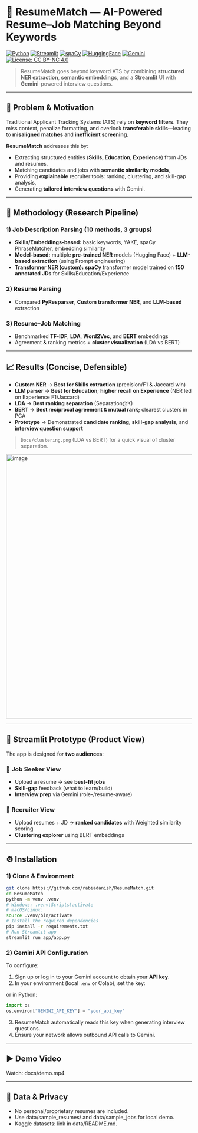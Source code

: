 # 🚀 ResumeMatch — AI-Powered Resume–Job Matching Beyond Keywords

[![Python](https://img.shields.io/badge/Python-3.10%2B-blue.svg)](https://www.python.org/)
[![Streamlit](https://img.shields.io/badge/Streamlit-Prototype-red)](https://streamlit.io/)
[![spaCy](https://img.shields.io/badge/spaCy-Transformer%20NER-09b)](https://spacy.io/)
[![HuggingFace](https://img.shields.io/badge/HF-Models-yellow)](https://huggingface.co/)
[![Gemini](https://img.shields.io/badge/LLM-Gemini%202.5%20Flash%20Lite-black)](https://ai.google.dev/)
[![License: CC BY-NC 4.0](https://img.shields.io/badge/License-CC%20BY--NC%204.0-lightgrey.svg)](https://creativecommons.org/licenses/by-nc/4.0/)

> ResumeMatch goes beyond keyword ATS by combining **structured NER extraction**, **semantic embeddings**, and a **Streamlit** UI with **Gemini**-powered interview questions.

---

## 🔎 Problem & Motivation
Traditional Applicant Tracking Systems (ATS) rely on **keyword filters**. They miss context, penalize formatting, and overlook **transferable skills**—leading to **misaligned matches** and **inefficient screening**.

**ResumeMatch** addresses this by:
- Extracting structured entities (**Skills, Education, Experience**) from JDs and resumes,
- Matching candidates and jobs with **semantic similarity models**,
- Providing **explainable** recruiter tools: ranking, clustering, and skill-gap analysis,
- Generating **tailored interview questions** with Gemini.

---

## 🧪 Methodology (Research Pipeline)

### 1) Job Description Parsing (10 methods, 3 groups)
- **Skills/Embeddings-based:** basic keywords, YAKE, spaCy PhraseMatcher, embedding similarity  
- **Model-based:** multiple **pre-trained NER** models (Hugging Face) + **LLM-based extraction** (using Prompt engineering)  
- **Transformer NER (custom):** **spaCy** transformer model trained on **150 annotated JDs** for Skills/Education/Experience

### 2) Resume Parsing
- Compared **PyResparser**, **Custom transformer NER**, and **LLM-based** extraction

### 3) Resume–Job Matching
- Benchmarked **TF-IDF**, **LDA**, **Word2Vec**, and **BERT** embeddings  
- Agreement & ranking metrics + **cluster visualization** (LDA vs BERT)

---

## 📈 Results (Concise, Defensible)
- **Custom NER** → **Best for Skills extraction** (precision/F1 & Jaccard win)  
- **LLM parser** → **Best for Education**; **higher recall on Experience** (NER led on Experience F1/Jaccard)  
- **LDA** → **Best ranking separation** (Separation@K)  
- **BERT** → **Best reciprocal agreement & mutual rank;** clearest clusters in PCA  
- **Prototype** → Demonstrated **candidate ranking**, **skill-gap analysis**, and **interview question support**

> `Docs/clustering.png` (LDA vs BERT) for a quick visual of cluster separation.
<img width="967" height="717" alt="image" src="https://github.com/user-attachments/assets/01debaff-36e6-42cd-829f-0510a96e09a3" />

---

## 🧰 Streamlit Prototype (Product View)

The app is designed for **two audiences**:

### 🧑 Job Seeker View
- Upload a resume → see **best-fit jobs**
- **Skill-gap** feedback (what to learn/build)
- **Interview prep** via Gemini (role-/resume-aware)

### 🏢 Recruiter View
- Upload resumes + JD → **ranked candidates** with Weighted similarity scoring
- **Clustering explorer** using BERT embeddings

---

## ⚙️ Installation

### 1) Clone & Environment
```bash
git clone https://github.com/rabiadanish/ResumeMatch.git
cd ResumeMatch
python -m venv .venv
# Windows: .venv\Scripts\activate
# macOS/Linux:
source .venv/bin/activate
# Install the required dependencies
pip install -r requirements.txt
# Run Streamlit app
streamlit run app/app.py
```
### 2) Gemini API Configuration
To configure:

1. Sign up or log in to your Gemini account to obtain your **API key**.
2. In your environment (local `.env` or Colab), set the key:

or in Python:
```python
import os
os.environ["GEMINI_API_KEY"] = "your_api_key"
```
3. ResumeMatch automatically reads this key when generating interview questions.
4. Ensure your network allows outbound API calls to Gemini.

---

## ▶️ Demo Video
Watch: docs/demo.mp4 

---
## 🔐 Data & Privacy

- No personal/proprietary resumes are included.
- Use data/sample_resumes/ and data/sample_jobs for local demo.
- Kaggle datasets: link in data/README.md.
